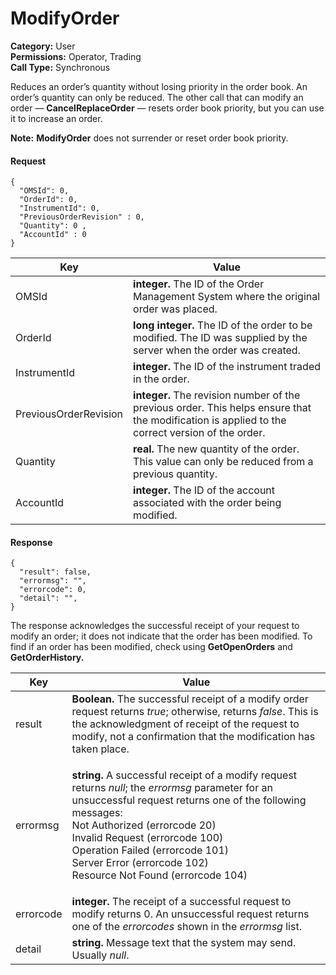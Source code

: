 # ModifyOrder

**Category:** User\
**Permissions:** Operator, Trading\
**Call Type:** Synchronous

Reduces an order’s quantity without losing priority in the order book. An order’s quantity can only be reduced. The other call that can modify an order — **CancelReplaceOrder** — resets order book priority, but you can use it to increase an order.

**Note:** **ModifyOrder** does not surrender or reset order book priority.

#### Request <a href="#request" id="request"></a>

```
{
  "OMSId": 0,
  "OrderId": 0,
  "InstrumentId": 0,
  "PreviousOrderRevision" : 0,
  "Quantity": 0 ,
  "AccountId" : 0
}
```

| Key                   | Value                                                                                                                                           |
| --------------------- | ----------------------------------------------------------------------------------------------------------------------------------------------- |
| OMSId                 | **integer.** The ID of the Order Management System where the original order was placed.                                                         |
| OrderId               | **long integer.** The ID of the order to be modified. The ID was supplied by the server when the order was created.                             |
| InstrumentId          | **integer.** The ID of the instrument traded in the order.                                                                                      |
| PreviousOrderRevision | **integer.** The revision number of the previous order. This helps ensure that the modification is applied to the correct version of the order. |
| Quantity              | **real.** The new quantity of the order. This value can only be reduced from a previous quantity.                                               |
| AccountId             | **integer.** The ID of the account associated with the order being modified.                                                                    |

#### Response <a href="#response" id="response"></a>

```
{
  "result": false,
  "errormsg": "",
  "errorcode": 0,
  "detail": "",
}
```

The response acknowledges the successful receipt of your request to modify an order; it does not indicate that the order has been modified. To find if an order has been modified, check using **GetOpenOrders** and **GetOrderHistory.**

| Key       | Value                                                                                                                                                                                                                                                                                                                                                                            |
| --------- | -------------------------------------------------------------------------------------------------------------------------------------------------------------------------------------------------------------------------------------------------------------------------------------------------------------------------------------------------------------------------------- |
| result    | **Boolean.** The successful receipt of a modify order request returns _true_; otherwise, returns _false_. This is the acknowledgment of receipt of the request to modify, not a confirmation that the modification has taken place.                                                                                                                                              |
| errormsg  | <p><strong>string.</strong> A successful receipt of a modify request returns <em>null</em>; the <em>errormsg</em> parameter for an unsuccessful request returns one of the following messages:<br>Not Authorized (errorcode 20)<br>Invalid Request (errorcode 100)<br>Operation Failed (errorcode 101)<br>Server Error (errorcode 102)<br>Resource Not Found (errorcode 104)</p> |
| errorcode | **integer.** The receipt of a successful request to modify returns 0. An unsuccessful request returns one of the _errorcodes_ shown in the _errormsg_ list.                                                                                                                                                                                                                      |
| detail    | **string.** Message text that the system may send. Usually _null_.                                                                                                                                                                                                                                                                                                               |
